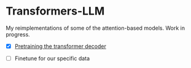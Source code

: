 # Transformers-LLM
My reimplementations of some of the attention-based models. Work in progress. 
- [x] [Pretraining the transformer decoder](/Users/alirezarahimpour/Documents/Mycodes_GitHub/Transformers-LLM-LVM/Transformer_decoder_GPT.py)
- [ ] Finetune for our specific data 


